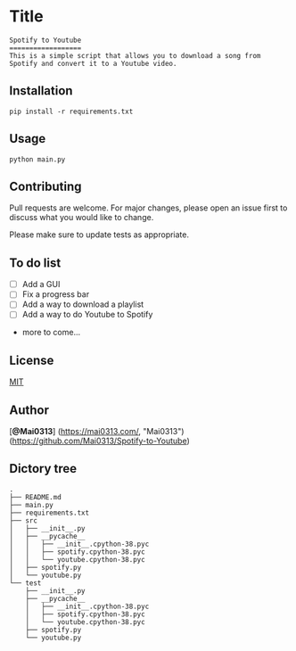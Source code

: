 # Title
```
Spotify to Youtube
==================
This is a simple script that allows you to download a song from Spotify and convert it to a Youtube video.

```

## Installation

```
pip install -r requirements.txt
```

## Usage

```
python main.py
```

## Contributing
Pull requests are welcome. For major changes, please open an issue first to discuss what you would like to change.

Please make sure to update tests as appropriate.

## To do list
- [ ] Add a GUI
- [ ] Fix a progress bar
- [ ] Add a way to download a playlist
- [ ] Add a way to do Youtube to Spotify
- more to come...

## License
[MIT](https://choosealicense.com/licenses/mit/)

## Author
[**@Mai0313**] (https://mai0313.com/, "Mai0313") (https://github.com/Mai0313/Spotify-to-Youtube)

## Dictory tree
```
.
├── README.md
├── main.py
├── requirements.txt
├── src
│   ├── __init__.py
│   ├── __pycache__
│   │   ├── __init__.cpython-38.pyc
│   │   ├── spotify.cpython-38.pyc
│   │   └── youtube.cpython-38.pyc
│   ├── spotify.py
│   └── youtube.py
└── test
    ├── __init__.py
    ├── __pycache__
    │   ├── __init__.cpython-38.pyc
    │   ├── spotify.cpython-38.pyc
    │   └── youtube.cpython-38.pyc
    ├── spotify.py
    └── youtube.py
```